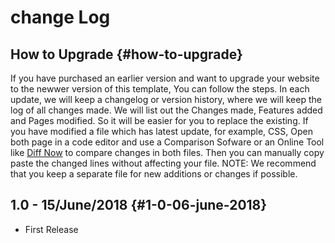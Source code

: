 # change Log

## **How to Upgrade** {#how-to-upgrade}

If you have purchased an earlier version and want to upgrade your website to the newwer version of this template, You can follow the steps. In each update, we will keep a changelog or version history, where we will keep the log of all changes made. We will list out the Changes made, Features added and Pages modified. So it will be easier for you to replace the existing. If you have modified a file which has latest update, for example, CSS, Open both page in a code editor and use a Comparison Sofware or an Online Tool like [Diff Now](http://diffnow.com) to compare changes in both files. Then you can manually copy paste the changed lines without affecting your file. NOTE: We recommend that you keep a separate file for new additions or changes if possible.

## 1.0 - 15/June/2018 {#1-0-06-june-2018}

* First Release

